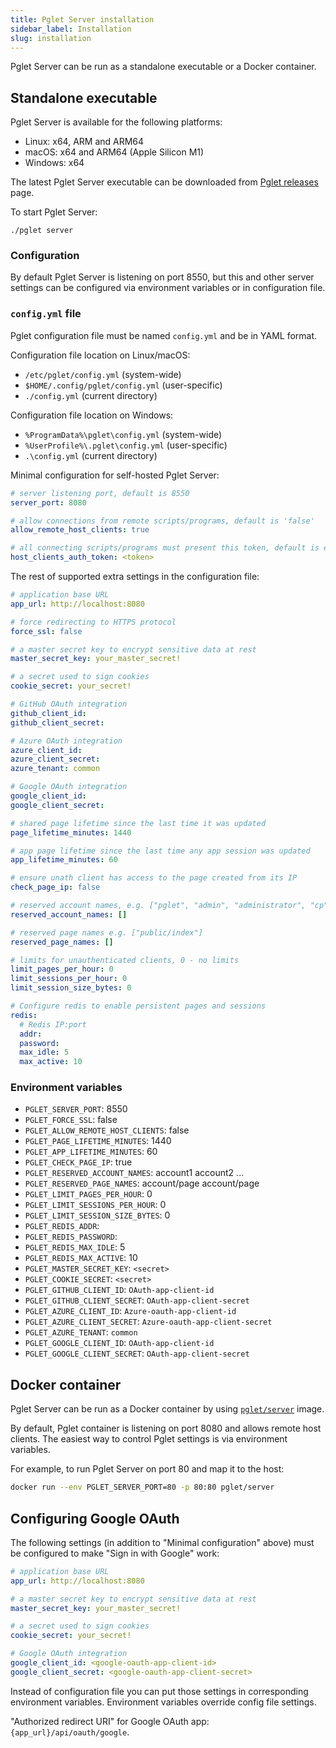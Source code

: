 ```yaml
---
title: Pglet Server installation
sidebar_label: Installation
slug: installation
---
```


Pglet Server can be run as a standalone executable or a Docker container.

## Standalone executable

Pglet Server is available for the following platforms:

* Linux: x64, ARM and ARM64
* macOS: x64 and ARM64 (Apple Silicon M1)
* Windows: x64

The latest Pglet Server executable can be downloaded from [Pglet releases](https://github.com/pglet/pglet/releases) page.

To start Pglet Server:

```
./pglet server
```

### Configuration

By default Pglet Server is listening on port 8550, but this and other server settings can be configured via environment variables or in configuration file.

### `config.yml` file

Pglet configuration file must be named `config.yml` and be in YAML format.

Configuration file location on Linux/macOS:
 * `/etc/pglet/config.yml` (system-wide)
 * `$HOME/.config/pglet/config.yml` (user-specific)
 * `./config.yml` (current directory)

Configuration file location on Windows:
 * `%ProgramData%\pglet\config.yml` (system-wide)
 * `%UserProfile%\.pglet\config.yml` (user-specific)
 * `.\config.yml` (current directory)

Minimal configuration for self-hosted Pglet Server:

```yaml
# server listening port, default is 8550
server_port: 8080

# allow connections from remote scripts/programs, default is 'false'
allow_remote_host_clients: true

# all connecting scripts/programs must present this token, default is empty
host_clients_auth_token: <token>
```

The rest of supported extra settings in the configuration file:

```yaml
# application base URL
app_url: http://localhost:8080

# force redirecting to HTTPS protocol
force_ssl: false

# a master secret key to encrypt sensitive data at rest
master_secret_key: your_master_secret!

# a secret used to sign cookies
cookie_secret: your_secret!

# GitHub OAuth integration
github_client_id: 
github_client_secret:

# Azure OAuth integration
azure_client_id:
azure_client_secret:
azure_tenant: common

# Google OAuth integration
google_client_id: 
google_client_secret:

# shared page lifetime since the last time it was updated
page_lifetime_minutes: 1440

# app page lifetime since the last time any app session was updated
app_lifetime_minutes: 60

# ensure unath client has access to the page created from its IP
check_page_ip: false

# reserved account names, e.g. ["pglet", "admin", "administrator", "cp"]
reserved_account_names: []

# reserved page names e.g. ["public/index"]
reserved_page_names: []

# limits for unauthenticated clients, 0 - no limits
limit_pages_per_hour: 0
limit_sessions_per_hour: 0
limit_session_size_bytes: 0

# Configure redis to enable persistent pages and sessions
redis:
  # Redis IP:port
  addr:
  password:
  max_idle: 5
  max_active: 10
```

### Environment variables

* `PGLET_SERVER_PORT`: 8550
* `PGLET_FORCE_SSL`: false
* `PGLET_ALLOW_REMOTE_HOST_CLIENTS`: false
* `PGLET_PAGE_LIFETIME_MINUTES`: 1440
* `PGLET_APP_LIFETIME_MINUTES`: 60
* `PGLET_CHECK_PAGE_IP`: true
* `PGLET_RESERVED_ACCOUNT_NAMES`: account1 account2 ...
* `PGLET_RESERVED_PAGE_NAMES`: account/page account/page
* `PGLET_LIMIT_PAGES_PER_HOUR`: 0
* `PGLET_LIMIT_SESSIONS_PER_HOUR`: 0
* `PGLET_LIMIT_SESSION_SIZE_BYTES`: 0
* `PGLET_REDIS_ADDR`:
* `PGLET_REDIS_PASSWORD`:
* `PGLET_REDIS_MAX_IDLE`: 5
* `PGLET_REDIS_MAX_ACTIVE`: 10
* `PGLET_MASTER_SECRET_KEY`: `<secret>`
* `PGLET_COOKIE_SECRET`: `<secret>`
* `PGLET_GITHUB_CLIENT_ID`: `OAuth-app-client-id`
* `PGLET_GITHUB_CLIENT_SECRET`: `OAuth-app-client-secret`
* `PGLET_AZURE_CLIENT_ID`: `Azure-oauth-app-client-id`
* `PGLET_AZURE_CLIENT_SECRET`: `Azure-oauth-app-client-secret`
* `PGLET_AZURE_TENANT`: `common`
* `PGLET_GOOGLE_CLIENT_ID`: `OAuth-app-client-id`
* `PGLET_GOOGLE_CLIENT_SECRET`: `OAuth-app-client-secret`

## Docker container

Pglet Server can be run as a Docker container by using [`pglet/server`](https://hub.docker.com/r/pglet/server) image.

By default, Pglet container is listening on port 8080 and allows remote host clients. The easiest way to control Pglet settings is via environment variables.

For example, to run Pglet Server on port 80 and map it to the host:

```bash
docker run --env PGLET_SERVER_PORT=80 -p 80:80 pglet/server 
```

## Configuring Google OAuth

The following settings (in addition to "Minimal configuration" above) must be configured to make "Sign in with Google" work:

```yaml
# application base URL
app_url: http://localhost:8080

# a master secret key to encrypt sensitive data at rest
master_secret_key: your_master_secret!

# a secret used to sign cookies
cookie_secret: your_secret!

# Google OAuth integration
google_client_id: <google-oauth-app-client-id>
google_client_secret: <google-oauth-app-client-secret>
```

Instead of configuration file you can put those settings in corresponding environment variables. Environment variables override config file settings.

"Authorized redirect URI" for Google OAuth app: `{app_url}/api/oauth/google`.